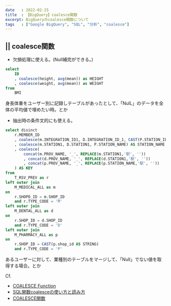 ```yaml
---
date   : 2022-02-25
title  : 【BigQuery】coalesce関数
excerpt: BigQueryのcoalesce関数について
tags   : ["Google BigQuery", "SQL", "分析", "coalesce"]
---
```


## || coalesce関数

* 欠損処理に使える。(Null補完ができる。)

```sql
select 
    ID
    , coalesce(height, avg(mean)) as HEIGHT
    , coalesce(weight, avg(mean)) as WEIGHT 
from 
    BMI
```
身長体重をユーザー別に記録しテーブルがあったとして、「NulL」のデータを全体の平均値で埋めたい時。とか


* 抽出時の条件文的にも使える。

```sql
select disinct
    r.MEMBER_ID
    , coalesce(m.INTEGRATION_ID1, D.INTEGRATION_ID_1, CAST(P.STATION_ID AS STRING)) AS STATION_ID 
    , coalesce(m.STATION1, D.STATION1, P.STATION_NAME) AS STATION_NAME
    , coalesce(
        concat(m.PROV_NAME, '_', REPLACE(m.STATION1,'駅', ''))
        , concat(d.PROV_NAME, '_', REPLACE(d.STATION1,'駅', ''))
        , concat(p.PROV_NAME, '_', REPLACE(p.STATION_NAME,'駅', ''))
    ) AS KEY
from 
    T_RSV_PREV as r
left outer join
    M_MEDICAL_ALL as m
on
    r.SHOPO_ID = m.SHOP_ID
    and r.TYPE_CODE = 'M'
left outer join
    M_DENTAL_ALL as d
on
    r.SHOP_ID = d.SHOP_ID
    and r.TYPE_CODE = 'D'
left outer join 
    M_PHARMACY_ALL as p
on
    r.SHOP_ID = CAST(p.shop_id AS STRING)
    and r.TYPE_CODE = 'P'
```

あるユーザーに対して、業種別のテーブルをマージして、「Null」でない値を取得する場合。とか



Cf. 
- [COALESCE Function](https://docs.trifacta.com/display/DP/COALESCE+Function)
- [SQL関数coalesceの使い方と読み方](https://spirits.appirits.com/doruby/8666/)
- [COALESCE関数](https://e-words.jp/w/COALESCE%E9%96%A2%E6%95%B0.html)
